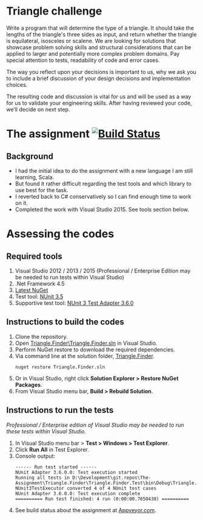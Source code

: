 # Triangle challenge

Write a program that will determine the type of a triangle. It should take the lengths of the triangle's three sides as input, and return whether the triangle is equilateral, isosceles or scalene.
We are looking for solutions that showcase problem solving skills and structural considerations that can be applied to larger and potentially more complex problem domains. Pay special attention to tests, readability of code and error cases.

The way you reflect upon your decisions is important to us, why we ask you to include a brief discussion of your design decisions and implementation choices. 

The resulting code and discussion is vital for us and will be used as a way for us to validate your engineering skills. After having reviewed your code, we’ll decide on next step. 


# The assignment [![Build Status](https://ci.appveyor.com/api/projects/status/jyw39xarh9c8w20v)](https://ci.appveyor.com/project/zionyx/the-assignment)

## Background

+ I had the initial idea to do the assignment with a new language I am still learning, Scala.
+ But found it rather difficult regarding the test tools and which library to use best for the task.
+ I reverted back to C# conservatively so I can find enough time to work on it.
+ Completed the work with Visual Studio 2015. See tools section below.

# Assessing the codes

## Required tools

1. Visual Studio 2012 / 2013 / 2015
(Professional / Enterprise Edition may be needed to run tests within Visual Studio)
1. .Net Framework 4.5
1. [Latest NuGet](https://www.nuget.org/)
1. Test tool: [NUnit 3.5](https://www.nuget.org/packages/NUnit/3.5.0)
1. Supportive test tool: [NUnit 3 Test Adapter 3.6.0](https://www.nuget.org/packages/NUnit3TestAdapter/3.6.0)

## Instructions to build the codes

1. Clone the repository.
1. Open [Triangle.Finder\Triangle.Finder.sln](Triangle.Finder\Triangle.Finder.sln) in Visual Studio.
1. Perform NuGet restore to download the required dependencies.
1. Via command line at the solution folder, [Triangle.Finder](Triangle.Finder).
    ```
    nuget restore Triangle.Finder.sln
    ```
1. Or in Visual Studio, right click **Solution Explorer > Restore NuGet Packages**.
1. From Visual Studio menu bar, **Build > Rebuild Solution**.

## Instructions to run the tests

*Professional / Enterprise edition of Visual Studio may be needed to run these tests within Visual Studio.*

1. In Visual Studio menu bar > **Test > Windows > Test Explorer**. 
1. Click **Run All** in Test Explorer.
1. Console output:
    ```
    ------ Run test started ------
    NUnit Adapter 3.6.0.0: Test execution started
    Running all tests in D:\Development\git.repos\The-Assignment\Triangle.Finder\Triangle.Finder.Test\bin\Debug\Triangle.Finder.Test.dll
    NUnit3TestExecutor converted 4 of 4 NUnit test cases
    NUnit Adapter 3.6.0.0: Test execution complete
    ========== Run test finished: 4 run (0:00:00.7650438) ==========
    ```
1. See build status about the assignment at [Appveyor.com](https://ci.appveyor.com/project/zionyx/the-assignment).
